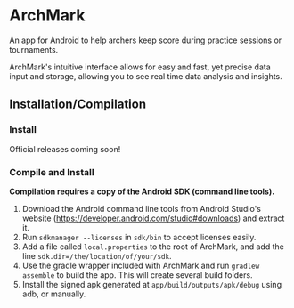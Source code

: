 # ArchMark
An app for Android to help archers keep score during practice sessions or tournaments.

ArchMark's intuitive interface allows for easy and fast, yet precise data input and storage, allowing you to see real time data analysis and insights. 

## Installation/Compilation
### Install
Official releases coming soon!
### Compile and Install
**Compilation requires a copy of the Android SDK (command line tools).**
1. Download the Android command line tools from Android Studio's website (https://developer.android.com/studio#downloads) and extract it.
2. Run `sdkmanager --licenses` in `sdk/bin` to accept licenses easily.
3. Add a file called `local.properties` to the root of ArchMark, and add the line `sdk.dir=/the/location/of/your/sdk`.
4. Use the gradle wrapper included with ArchMark and run `gradlew assemble` to build the app. This will create several build folders.
5. Install the signed apk generated at `app/build/outputs/apk/debug` using adb, or manually.

